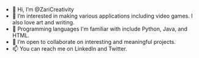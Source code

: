 - 👋 Hi, I’m @ZariCreativity
- 👀 I’m interested in making various applications including video games. I also love art and writing.
- 🌱 Programming languages I'm familiar with include Python, Java, and HTML.
- 💞️ I’m open to collaborate on interesting and meaningful projects.
- 📫 You can reach me on LinkedIn and Twitter.

<!---
LizoeWilson/LizoeWilson is a ✨ special ✨ repository because its `README.md` (this file) appears on your GitHub profile.
You can click the Preview link to take a look at your changes.
--->
